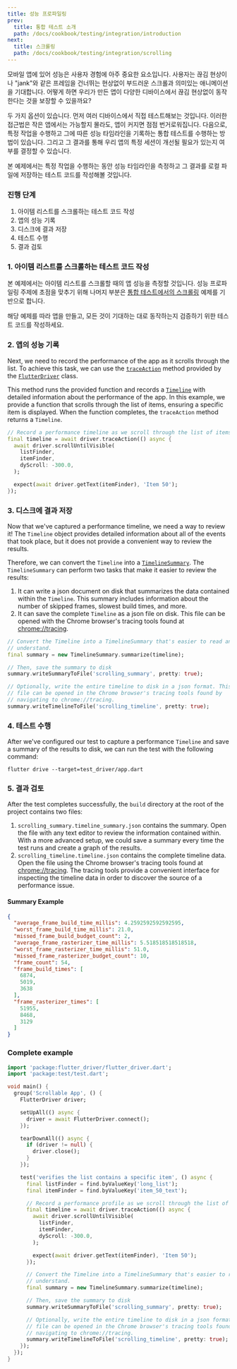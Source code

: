 ```yaml
---
title: 성능 프로파일링
prev:
  title: 통합 테스트 소개
  path: /docs/cookbook/testing/integration/introduction
next:
  title: 스크롤링
  path: /docs/cookbook/testing/integration/scrolling
---
```


모바일 앱에 있어 성능은 사용자 경험에 아주 중요한 요소입니다. 사용자는 끊김 현상이나 
"jank"와 같은 프레임을 건너뛰는 현상없이 부드러운 스크롤과 의미있는 애니메이션을 기대합니다.
어떻게 하면 우리가 만든 앱이 다양한 디바이스에서 끊김 현상없이 동작한다는 것을 보장할 수 있을까요?

두 가지 옵션이 있습니다. 먼저 여러 디바이스에서 직접 테스트해보는 것입니다. 이러한 
접근법은 작은 앱에서는 가능할지 몰라도, 앱이 커지면 점점 번거로워집니다. 다음으로,
특정 작업을 수행하고 그에 따른 성능 타임라인을 기록하는 통합 테스트를 수행하는 방법이 
있습니다. 그리고 그 결과를 통해 우리 앱의 특정 세션이 개선될 필요가 있는지 여부를 
결정할 수 있습니다.

본 예제에서는 특정 작업을 수행하는 동안 성능 타임라인을 측정하고 그 결과를 로컬 파일에 
저장하는 테스트 코드를 작성해볼 것입니다.

### 진행 단계

  1. 아이템 리스트를 스크롤하는 테스트 코드 작성
  2. 앱의 성능 기록
  3. 디스크에 결과 저장
  4. 테스트 수행
  5. 결과 검토

### 1. 아이템 리스트를 스크롤하는 테스트 코드 작성

본 예제에서는 아이템 리스트를 스크롤할 때의 앱 성능을 측정할 것입니다. 성능 프로파일링 
주제에 초점을 맞추기 위해 나머지 부분은 
[통합 테스트에서의 스크롤링](/docs/cookbook/testing/integration/scrolling) 예제를
기반으로 합니다.

해당 예제를 따라 앱을 만들고, 모든 것이 기대하는 대로 동작하는지 검증하기 위한 
테스트 코드를 작성하세요.

### 2. 앱의 성능 기록

Next, we need to record the performance of the app as it scrolls through the
list. To achieve this task, we can use the
[`traceAction`]({{site.api}}/flutter/flutter_driver/FlutterDriver/traceAction.html)
method provided by the
[`FlutterDriver`]({{site.api}}/flutter/flutter_driver/FlutterDriver-class.html)
class.

This method runs the provided function and records a
[`Timeline`]({{site.api}}/flutter/flutter_driver/Timeline-class.html)
with detailed information about the performance of the app. In this example, we
provide a function that scrolls through the list of items, ensuring a specific
item is displayed. When the function completes, the `traceAction` method returns
a `Timeline`.

<!-- skip -->
```dart
// Record a performance timeline as we scroll through the list of items
final timeline = await driver.traceAction(() async {
  await driver.scrollUntilVisible(
    listFinder,
    itemFinder,
    dyScroll: -300.0,
  );

  expect(await driver.getText(itemFinder), 'Item 50');
});
```

### 3. 디스크에 결과 저장

Now that we've captured a performance timeline, we need a way to review it!
The `Timeline` object provides detailed information about all of the events that
took place, but it does not provide a convenient way to review the results.

Therefore, we can convert the `Timeline` into a
[`TimelineSummary`]({{site.api}}/flutter/flutter_driver/TimelineSummary-class.html).
The `TimelineSummary` can perform two tasks that make it easier to review the
results:

  1. It can write a json document on disk that summarizes the data contained
  within the `Timeline`. This summary includes information about the number of
  skipped frames, slowest build times, and more.
  2. It can save the complete `Timeline` as a json file on disk. This file can
  be opened with the Chrome browser's tracing tools found at
  [chrome://tracing](chrome://tracing).

<!-- skip -->
```dart
// Convert the Timeline into a TimelineSummary that's easier to read and
// understand.
final summary = new TimelineSummary.summarize(timeline);

// Then, save the summary to disk
summary.writeSummaryToFile('scrolling_summary', pretty: true);

// Optionally, write the entire timeline to disk in a json format. This
// file can be opened in the Chrome browser's tracing tools found by
// navigating to chrome://tracing.
summary.writeTimelineToFile('scrolling_timeline', pretty: true);
```

### 4. 테스트 수행

After we've configured our test to capture a performance `Timeline` and save a
summary of the results to disk, we can run the test with the following command:

```
flutter drive --target=test_driver/app.dart
```

### 5. 결과 검토

After the test completes successfully, the `build` directory at the root of
the project contains two files:

  1. `scrolling_summary.timeline_summary.json` contains the summary. Open
  the file with any text editor to review the information contained within.
  With a more advanced setup, we could save a summary every time the test
  runs and create a graph of the results.
  2. `scrolling_timeline.timeline.json` contains the complete timeline data.
  Open the file using the Chrome browser's tracing tools found at
  [chrome://tracing](chrome://tracing). The tracing tools provide a
  convenient interface for inspecting the timeline data in order to discover
  the source of a performance issue.

#### Summary Example

```json
{
  "average_frame_build_time_millis": 4.2592592592592595,
  "worst_frame_build_time_millis": 21.0,
  "missed_frame_build_budget_count": 2,
  "average_frame_rasterizer_time_millis": 5.518518518518518,
  "worst_frame_rasterizer_time_millis": 51.0,
  "missed_frame_rasterizer_budget_count": 10,
  "frame_count": 54,
  "frame_build_times": [
    6874,
    5019,
    3638
  ],
  "frame_rasterizer_times": [
    51955,
    8468,
    3129
  ]
}
```

### Complete example

```dart
import 'package:flutter_driver/flutter_driver.dart';
import 'package:test/test.dart';

void main() {
  group('Scrollable App', () {
    FlutterDriver driver;

    setUpAll(() async {
      driver = await FlutterDriver.connect();
    });

    tearDownAll(() async {
      if (driver != null) {
        driver.close();
      }
    });

    test('verifies the list contains a specific item', () async {
      final listFinder = find.byValueKey('long_list');
      final itemFinder = find.byValueKey('item_50_text');

      // Record a performance profile as we scroll through the list of items
      final timeline = await driver.traceAction(() async {
        await driver.scrollUntilVisible(
          listFinder,
          itemFinder,
          dyScroll: -300.0,
        );

        expect(await driver.getText(itemFinder), 'Item 50');
      });

      // Convert the Timeline into a TimelineSummary that's easier to read and
      // understand.
      final summary = new TimelineSummary.summarize(timeline);

      // Then, save the summary to disk
      summary.writeSummaryToFile('scrolling_summary', pretty: true);

      // Optionally, write the entire timeline to disk in a json format. This
      // file can be opened in the Chrome browser's tracing tools found by
      // navigating to chrome://tracing.
      summary.writeTimelineToFile('scrolling_timeline', pretty: true);
    });
  });
}
```
